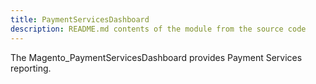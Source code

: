 ```yaml
---
title: PaymentServicesDashboard
description: README.md contents of the module from the source code
---
```


The Magento_PaymentServicesDashboard provides Payment Services reporting.
